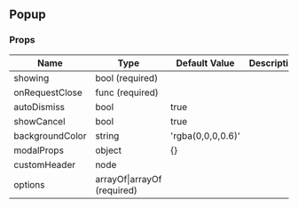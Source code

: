 ## Popup 
 

### Props
Name | Type | Default Value | Description
--- | --- | --- | --- 
showing | bool  (required) |   | 
onRequestClose | func  (required) |   | 
autoDismiss | bool  | true | 
showCancel | bool  | true | 
backgroundColor | string  | 'rgba(0,0,0,0.6)' | 
modalProps | object  | {} | 
customHeader | node  |   | 
options | arrayOf&#124;arrayOf (required) |   | 
 
